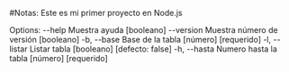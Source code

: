 #Notas:
Este es mi primer proyecto en Node.js

Options:
--help Muestra ayuda [booleano]
--version Muestra número de versión [booleano]
-b, --base Base de la tabla [número] [requerido]
-l, --listar Listar tabla [booleano] [defecto: false]
-h, --hasta Numero hasta la tabla [número] [requerido]

